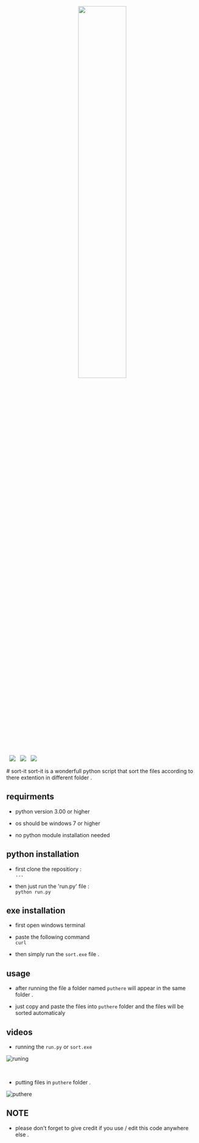 <p align="center">
  <img src="https://user-images.githubusercontent.com/75600994/222332648-3ff17d4d-568c-4fc1-b9b7-5df8d2c140ad.png" width="50%" height="50%">
</p>
<p>
&nbsp;
<img src="https://img.shields.io/github/license/dev22419/sort-it?style=for-the-badge">
&nbsp;
<img src="https://img.shields.io/github/last-commit/dev22419/sort-it?style=for-the-badge">
&nbsp;
<img src="https://img.shields.io/github/watchers/dev22419/sort-it?style=social">
</p>
# sort-it
sort-it is a wonderfull python script that sort the files according to there extention in different folder .

## requirments 

- python version 3.00 or higher

- os should be windows 7 or higher

- no python module installation needed

## python installation

- first clone the repositiory : <br>
  ```...```
  
- then just run the 'run.py' file : <br>
  ```python run.py```
  
## exe installation

- first open windows terminal

- paste the following command <br>
  ``curl ``
  
- then simply run the ```sort.exe``` file . 
  
## usage 

- after running the file a folder named `puthere` will appear in the same folder .

- just copy and paste the files into `puthere` folder and the files will be sorted automaticaly

## videos

- running the ```run.py``` or ```sort.exe``` <br>

![runing](https://user-images.githubusercontent.com/75600994/220376873-fe4263d3-ad34-440e-8ee1-a6f555221a16.gif)

<br>

- putting files in ```puthere``` folder .<br>

![puthere](https://user-images.githubusercontent.com/75600994/220377901-3dd64d23-7dd9-42f0-a308-4a9a4910e209.gif)

## NOTE
- please don't forget to give credit if you use / edit this code anywhere else .
